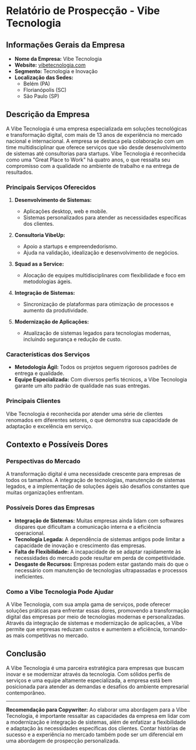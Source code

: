 # Relatório de Prospecção - Vibe Tecnologia

## Informações Gerais da Empresa

- **Nome da Empresa:** Vibe Tecnologia
- **Website:** [vibetecnologia.com](http://www.vibetecnologia.com)
- **Segmento:** Tecnologia e Inovação
- **Localização das Sedes:**
  - Belém (PA)
  - Florianópolis (SC)
  - São Paulo (SP)

## Descrição da Empresa

A Vibe Tecnologia é uma empresa especializada em soluções tecnológicas e transformação digital, com mais de 13 anos de experiência no mercado nacional e internacional. A empresa se destaca pela colaboração com um time multidisciplinar que oferece serviços que vão desde desenvolvimento de sistemas até consultorias para startups. Vibe Tecnologia é reconhecida como uma "Great Place to Work" há quatro anos, o que ressalta seu compromisso com a qualidade no ambiente de trabalho e na entrega de resultados.

### Principais Serviços Oferecidos
1. **Desenvolvimento de Sistemas:**
   - Aplicações desktop, web e mobile.
   - Sistemas personalizados para atender as necessidades específicas dos clientes.

2. **Consultoria VibeUp:**
   - Apoio a startups e empreendedorismo.
   - Ajuda na validação, idealização e desenvolvimento de negócios.

3. **Squad as a Service:**
   - Alocação de equipes multidisciplinares com flexibilidade e foco em metodologias ágeis.

4. **Integração de Sistemas:**
   - Sincronização de plataformas para otimização de processos e aumento da produtividade.

5. **Modernização de Aplicações:**
   - Atualização de sistemas legados para tecnologias modernas, incluindo segurança e redução de custo.

### Características dos Serviços
- **Metodologia Ágil:** Todos os projetos seguem rigorosos padrões de entrega e qualidade.
- **Equipe Especializada:** Com diversos perfis técnicos, a Vibe Tecnologia garante um alto padrão de qualidade nas suas entregas.

### Principais Clientes
Vibe Tecnologia é reconhecida por atender uma série de clientes renomados em diferentes setores, o que demonstra sua capacidade de adaptação e excelência em serviço.

## Contexto e Possíveis Dores

### Perspectivas do Mercado
A transformação digital é uma necessidade crescente para empresas de todos os tamanhos. A integração de tecnologias, manutenção de sistemas legados, e a implementação de soluções ágeis são desafios constantes que muitas organizações enfrentam.

### Possíveis Dores das Empresas
- **Integração de Sistemas:** Muitas empresas ainda lidam com softwares dispares que dificultam a comunicação interna e a eficiência operacional.
- **Tecnologia Legada:** A dependência de sistemas antigos pode limitar a capacidade de inovação e crescimento das empresas.
- **Falta de Flexibilidade:** A incapacidade de se adaptar rapidamente às necessidades do mercado pode resultar em perda de competitividade.
- **Desgaste de Recursos:** Empresas podem estar gastando mais do que o necessário com manutenção de tecnologias ultrapassadas e processos ineficientes.

### Como a Vibe Tecnologia Pode Ajudar
A Vibe Tecnologia, com sua ampla gama de serviços, pode oferecer soluções práticas para enfrentar essas dores, promovendo a transformação digital das empresas por meio de tecnologias modernas e personalizadas. Através da integração de sistemas e modernização de aplicações, a Vibe permite que empresas reduzam custos e aumentem a eficiência, tornando-as mais competitivas no mercado.

## Conclusão

A Vibe Tecnologia é uma parceira estratégica para empresas que buscam inovar e se modernizar através da tecnologia. Com sólidos perfis de serviços e uma equipe altamente especializada, a empresa está bem posicionada para atender as demandas e desafios do ambiente empresarial contemporâneo.

---

**Recomendação para Copywriter:** Ao elaborar uma abordagem para a Vibe Tecnologia, é importante ressaltar as capacidades da empresa em lidar com a modernização e integração de sistemas, além de enfatizar a flexibilidade e adaptação às necessidades específicas dos clientes. Contar histórias de sucesso e a experiência no mercado também pode ser um diferencial em uma abordagem de prospecção personalizada.
